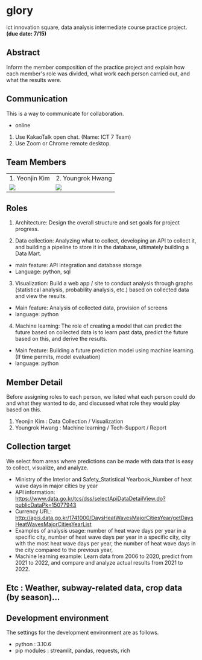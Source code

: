 # glory
ict innovation square, data analysis intermediate course practice project.
**(due date: 7/15)**

## Abstract
Inform the member composition of the practice project and explain how each member's role was divided, what work each person carried out, and what the results were.


## Communication
This is a way to communicate for collaboration.

* online
1. Use KakaoTalk open chat. (Name: ICT 7 Team)
2. Use Zoom or Chrome remote desktop.


## Team Members
<table>
 <tr>
  <td>1. Yeonjin Kim </td>
  <td>2. Youngrok Hwang </td>
 </tr>
 <tr>
  <td>
   <img src="https://search.pstatic.net/common/?src=http%3A%2F%2Fblogfiles.naver.net%2FMjAyMzAyMDVfMTk0%2FMDAxNjc1NTYxMDUzMjk2.wS-TXN2YQTcAD8Em2Ujb3Y0jAqnnbn8fmFWStIybRRQg.83Q6ULEQwgdv-6--t2dXvaraU042f0ooCQiX4MEg6Dsg.PNG.lenglishdream%2Fimage.png&type=a340"/>
  </td>
  <td>
   <img src="https://search.pstatic.net/common/?src=http%3A%2F%2Fblogfiles.naver.net%2FMjAyMjA5MTBfMTY3%2FMDAxNjYyODEwNDg0NjAw.4_Dq0XubE16neXJQn28ozDY3a0mAfnzrAP4f6YZ7Izgg.GMapOCzOaW1SGtr-94vxpEwdQE9ikRVh8NI3duogeFAg.JPEG.rothmans17%2FScreenshot%25A3%25DF20220910%25A3%25AD204733%25A3%25DFNAVER.jpg&type=a340"/>
  </td>
 </tr>
</table>


## Roles
1. Architecture: Design the overall structure and set goals for project progress.

2. Data collection: Analyzing what to collect, developing an API to collect it, and building a pipeline to store it in the database, ultimately building a Data Mart.
 * main feature: API integration and database storage
 * Language: python, sql

3. Visualization: Build a web app / site to conduct analysis through graphs (statistical analysis, probability analysis, etc.) based on collected data and view the results.
 * Main feature: Analysis of collected data, provision of screens
 * language: python

4. Machine learning: The role of creating a model that can predict the future based on collected data is to learn past data, predict the future based on this, and derive the results.
 * Main feature: Building a future prediction model using machine learning. (If time permits, model evaluation)
 * language: python


## Member Detail
Before assigning roles to each person, we listed what each person could do and what they wanted to do, and discussed what role they would play based on this.

1. Yeonjin Kim : Data Collection / Visualization
2. Youngrok Hwang : Machine learning / Tech-Support / Report


## Collection target
We select from areas where predictions can be made with data that is easy to collect, visualize, and analyze.

* Ministry of the Interior and Safety_Statistical Yearbook_Number of heat wave days in major cities by year
* API information: https://www.data.go.kr/tcs/dss/selectApiDataDetailView.do?publicDataPk=15077943
* Currency URL: http://apis.data.go.kr/1741000/DaysHeatWavesMajorCitiesYear/getDaysHeatWavesMajorCitiesYearList
* Examples of analysis usage: number of heat wave days per year in a specific city, number of heat wave days per year in a specific city, city with the most heat wave days per year, the number of heat wave days in the city compared to the previous year,
* Machine learning example: Learn data from 2006 to 2020, predict from 2021 to 2022, and compare and analyze actual results from 2021 to 2022.


## Etc : Weather, subway-related data, crop data (by season)...

## Development environment
The settings for the development environment are as follows.

* python : 3.10.6
* pip modules : streamlit, pandas, requests, rich



